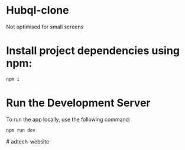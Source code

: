 # Hubql-clone

Not optimised for small screens

# Install project dependencies using npm:
```bash
npm i
```

# Run the Development Server

 To run the app locally, use the following command:

```bash
npm run dev
```
#   a d t e c h - w e b s i t e  
 